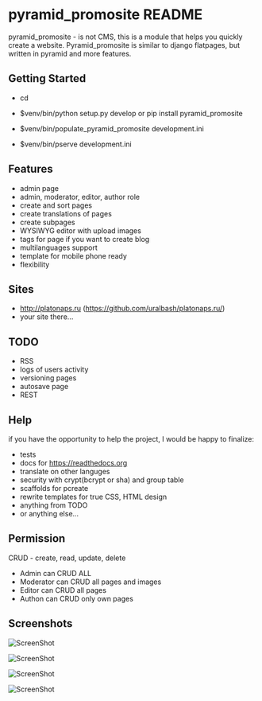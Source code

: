 pyramid_promosite README
=

pyramid_promosite - is not CMS, this is a module that helps you quickly create a website. Pyramid_promosite is similar to django flatpages, but written in pyramid and more features.

Getting Started
-

- cd <directory containing this file>

- $venv/bin/python setup.py develop or pip install pyramid_promosite

- $venv/bin/populate_pyramid_promosite development.ini

- $venv/bin/pserve development.ini


Features
-

- admin page
- admin, moderator, editor, author role
- create and sort pages
- create translations of pages
- create subpages
- WYSIWYG editor with upload images
- tags for page if you want to create blog
- multilanguages support
- template for mobile phone ready
- flexibility

Sites
-

- http://platonaps.ru (https://github.com/uralbash/platonaps.ru/)
- your site there...

TODO
-

- RSS
- logs of users activity
- versioning pages
- autosave page
- REST

Help
-

if you have the opportunity to help the project, I would be happy to finalize:

- tests
- docs for https://readthedocs.org
- translate on other languges
- security with crypt(bcrypt or sha) and group table
- scaffolds for pcreate
- rewrite templates for true CSS, HTML design
- anything from TODO
- or anything else...

Permission
-

CRUD - create, read, update, delete

- Admin can CRUD ALL
- Moderator can CRUD all pages and images
- Editor can CRUD all pages
- Authon can CRUD only own pages

Screenshots
-

![ScreenShot](https://raw.github.com/uralbash/pyramid_promosite/master/pyramid_promosite/static/img/img1.png)

![ScreenShot](https://raw.github.com/uralbash/pyramid_promosite/master/pyramid_promosite/static/img/img2.png)

![ScreenShot](https://raw.github.com/uralbash/pyramid_promosite/master/pyramid_promosite/static/img/img3.png)

![ScreenShot](https://raw.github.com/uralbash/pyramid_promosite/master/pyramid_promosite/static/img/img4.png)
